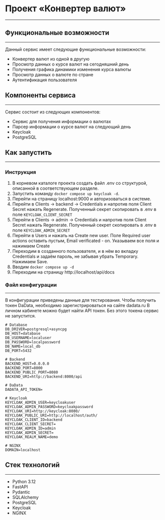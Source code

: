 # Проект «Конвертер валют»
___

## Функциональные возможности
---
Данный сервис имеет следующие функциональные возможности:
- Конвертер валют из одной в другую
- Просмотр данных о курсе валют на сегодняшний день
- Получения графика динамики изменения курса валюты
- Просмотр данных о валюте по стране
- Аутентификация пользователя

## Компоненты сервиса
---
Сервис состоит из следующих компонентов:
- Сервис для получения информации о валютах
- Парсер информации о курсе валют на следующий день
- Keycloak
- PostgreSQL

## Как запустить
---
### Инструкция
1. В корневом каталоге проекта создать файл .env со структурой, описанной в соответствующем разделе.
2. Запустить команду `docker compose up keycloak -d`.
3. Перейти на страницу localhost:9000 и авторизоваться в системе.
4. Перейти в Clients -> backend -> Credentials и напротив поля Client Secret нажать Regenerate. 
Полученный секрет скопировать в .env в поле `KEYCLOAK_CLIENT_SECRET`
5. Перейти в Clients -> admin -> Credentials и напротив поля Client Secret нажать Regenerate. 
Полученный секрет скопировать в .env в поле `KEYCLOAK_ADMIN_SECRET`
6. Перейти в Users и нажать на Create new user. Поле Required user actions оставить пустым, Email verificated - on.
Указываем все поля и нажимаем Create
7. Переходим в созданного пользователя, и в нём во вкладку Credentials и задаём пароль, не забывая убрать Temporary.
Нажимаем Save.
8. Вводим `docker compose up -d`
9. Переходим на страницу http://localhost/api/docs
### Файл конфигурации
---
В конфигурации приведены данные для тестирования. Чтобы получить токен DaData, необходимо зарегистрироваться на сайте dadata.ru
В личном кабинете можно будет найти API токен. Без этого токена сервис не запустится.
```shell
# Database
DB_DRIVER=postgresql+asyncpg
DB_HOST=database
DB_USERNAME=localuser
DB_PASSWORD=localpassword
DB_NAME=local_db
DB_PORT=5432

# Backend
BACKEND_HOST=0.0.0.0
BACKEND_PORT=8000
BACKEND_PUBLIC_PORT=8080
BACKEND_URI=http://backend:8000/api

# DaData
DADATA_API_TOKEN=

# Keycloak
KEYCLOAK_ADMIN_USER=keycloakuser
KEYCLOAK_ADMIN_PASSWORD=keycloakpassword
KEYCLOAK_URI=http://keycloak:8080/
KEYCLOAK_PUBLIC_URI=http://localhost/auth/
KEYCLOAK_CLIENT_ID=backend
KEYCLOAK_CLIENT_SECRET=
KEYCLOAK_ADMIN_ID=admin
KEYCLOAK_ADMIN_SECRET=
KEYCLOAK_REALM_NAME=demo

# NGINX
DOMAIN=localhost
```

## Стек технологий
---
- Python 3.12
- FastAPI
- Pydantic
- SQLAlchemy
- PostgreSQL
- Keycloak
- NGINX